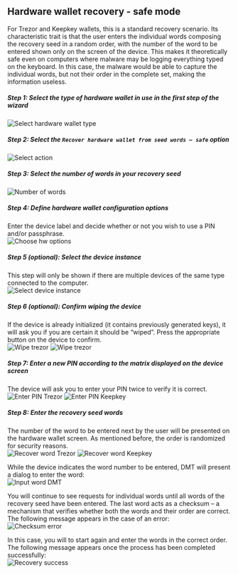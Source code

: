 ## Hardware wallet recovery - safe mode

For Trezor and Keepkey wallets, this is a standard recovery scenario. Its characteristic trait is that the user enters the individual words composing the recovery seed in a random order, with the number of the word to be entered shown only on the screen of the device. This makes it theoretically safe even on computers where malware may be logging everything typed on the keyboard. In this case, the malware would be able to capture the individual words, but not their order in the complete set, making the information useless.

##### Step 1: Select the type of hardware wallet in use in the first step of the wizard  
![Select hardware wallet type](img/hwri/rec-hwtype.png)

##### Step 2: Select the `Recover hardware wallet from seed words – safe` option  
![Select action](img/hwri/rec-action-safe.png)

##### Step 3: Select the number of words in your recovery seed  
![Number of words](img/hwri/rec-number-of-words.png)

##### Step 4: Define hardware wallet configuration options
Enter the device label and decide whether or not you wish to use a PIN and/or passphrase.  
![Choose hw options](img/hwri/rec-options-safe.png)

##### Step 5 (optional): Select the device instance
This step will only be shown if there are multiple devices of the same type connected to the computer.  
![Select device instance](img/hwri/rec-init-hw-instance.png)

##### Step 6 (optional): Confirm wiping the device
If the device is already initialized (it contains previously generated keys), it will ask you if you are certain it should be “wiped”. Press the appropriate button on the device to confirm.  
![Wipe trezor](img/hwri/trezor-wipe.jpg)
![Wipe trezor](img/hwri/keepkey-wipe.jpg) 

##### Step 7: Enter a new PIN according to the matrix displayed on the device screen
The device will ask you to enter your PIN twice to verify it is correct.  
![Enter PIN Trezor](img/hwri/trezor-pin.jpg)
![Enter PIN Keepkey](img/hwri/keepkey-pin.jpg) 

##### Step 8: Enter the recovery seed words
The number of the word to be entered next by the user will be presented on the hardware wallet screen. As mentioned before, the order is randomized for security reasons.  
![Recover word Trezor](img/hwri/trezor-recover-word.jpg)
![Recover word Keepkey](img/hwri/keepkey-recover-word.jpg)

While the device indicates the word number to be entered, DMT will present a dialog to enter the word:  
![Input word DMT](img/hwri/rec-word-input.png)

You will continue to see requests for individual words until all words of the recovery seed have been entered. The last word acts as a checksum – a mechanism that verifies whether both the words and their order are correct. The following message appears in the case of an error:  
![Checksum error](img/hwri/rec-checksum-error.png)

In this case, you will to start again and enter the words in the correct order. The following message appears once the process has been completed successfully:  
![Recovery success](img/hwri/rec-init-success.png)

